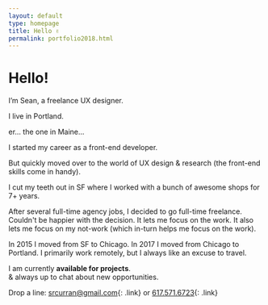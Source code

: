 ```yaml
---
layout: default
type: homepage
title: Hello ✌️
permalink: portfolio2018.html
---
```

<div class="x-large">

<h1>Hello!</h1>

I’m Sean, a freelance UX designer.

I live in Portland.

er... the one in Maine...

I started my career as a front-end developer.

But quickly moved over to the world of UX design & research (the front-end skills come in handy).

I cut my teeth out in SF where I worked with a bunch of awesome shops for 7+ years.

After several full-time agency jobs, I decided to go full-time freelance. Couldn't be happier with the decision. It lets me focus on the work. It also lets me focus on my not-work (which in-turn helps me focus on the work).

In 2015 I moved from SF to Chicago. In 2017 I moved from Chicago to Portland. I primarily work remotely, but I always like an excuse to travel.

I am currently **available for projects**.  
\& always up to chat about new opportunities.

Drop a line: [srcurran@gmail.com](mailto:srcurran@gmail.com){: .link} or [617.571.6723](tel:16175716723){: .link}

</div>
